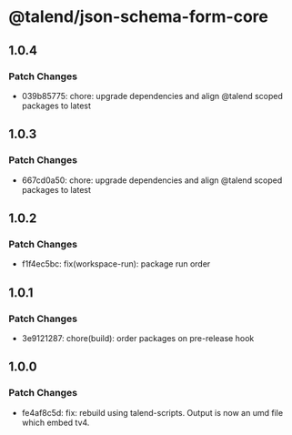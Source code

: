 # @talend/json-schema-form-core

## 1.0.4

### Patch Changes

- 039b85775: chore: upgrade dependencies and align @talend scoped packages to latest

## 1.0.3

### Patch Changes

- 667cd0a50: chore: upgrade dependencies and align @talend scoped packages to latest

## 1.0.2

### Patch Changes

- f1f4ec5bc: fix(workspace-run): package run order

## 1.0.1

### Patch Changes

- 3e9121287: chore(build): order packages on pre-release hook

## 1.0.0

### Patch Changes

- fe4af8c5d: fix: rebuild using talend-scripts. Output is now an umd file which embed tv4.
